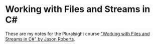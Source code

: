 # Working with Files and Streams in C#

These are my notes for the Pluralsight course ["Working with Files and Streams in C#" by Jason Roberts](https://app.pluralsight.com/library/courses/csharp-working-files-streams/table-of-contents).
